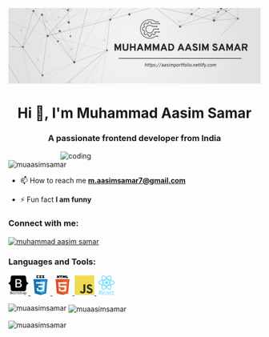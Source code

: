 ![logo](https://github.com/MuAasimSamar/MuAasimSamar/blob/main/Github%20Banner.png)
<h1 align="center">Hi 👋, I'm Muhammad Aasim Samar</h1>
<h3 align="center">A passionate frontend developer from India</h3>

<img align="right" alt="coding" width="400" src="https://media.tenor.com/qJ5evVs-_uUAAAAC/coding.gif">

<p align="left"> <img src="https://komarev.com/ghpvc/?username=muaasimsamar&label=Profile%20views&color=0e75b6&style=flat" alt="muaasimsamar" /> </p>

- 📫 How to reach me **m.aasimsamar7@gmail.com**

- ⚡ Fun fact **I am funny**

<h3 align="left">Connect with me:</h3>
<p align="left">
<a href="https://linkedin.com/in/muhammad aasim samar" target="blank"><img align="center" src="https://raw.githubusercontent.com/rahuldkjain/github-profile-readme-generator/master/src/images/icons/Social/linked-in-alt.svg" alt="muhammad aasim samar" height="30" width="40" /></a>
</p>

<h3 align="left">Languages and Tools:</h3>
<p align="left"> <a href="https://getbootstrap.com" target="_blank" rel="noreferrer"> <img src="https://raw.githubusercontent.com/devicons/devicon/master/icons/bootstrap/bootstrap-plain-wordmark.svg" alt="bootstrap" width="40" height="40"/> </a> <a href="https://www.w3schools.com/css/" target="_blank" rel="noreferrer"> <img src="https://raw.githubusercontent.com/devicons/devicon/master/icons/css3/css3-original-wordmark.svg" alt="css3" width="40" height="40"/> </a> <a href="https://www.w3.org/html/" target="_blank" rel="noreferrer"> <img src="https://raw.githubusercontent.com/devicons/devicon/master/icons/html5/html5-original-wordmark.svg" alt="html5" width="40" height="40"/> </a> <a href="https://developer.mozilla.org/en-US/docs/Web/JavaScript" target="_blank" rel="noreferrer"> <img src="https://raw.githubusercontent.com/devicons/devicon/master/icons/javascript/javascript-original.svg" alt="javascript" width="40" height="40"/> </a> <a href="https://reactjs.org/" target="_blank" rel="noreferrer"> <img src="https://raw.githubusercontent.com/devicons/devicon/master/icons/react/react-original-wordmark.svg" alt="react" width="40" height="40"/> </a> </p>

<p><img align="left" src="https://github-readme-stats.vercel.app/api/top-langs?username=muaasimsamar&show_icons=true&locale=en&layout=compact" alt="muaasimsamar" /></p>

<p>&nbsp;<img align="center" src="https://github-readme-stats.vercel.app/api?username=muaasimsamar&show_icons=true&locale=en" alt="muaasimsamar" /></p>

<p><img align="center" src="https://github-readme-streak-stats.herokuapp.com/?user=muaasimsamar&" alt="muaasimsamar" /></p>
